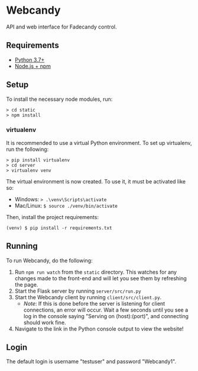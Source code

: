 # Webcandy
API and web interface for Fadecandy control.

## Requirements
- [Python 3.7+](https://www.python.org/downloads/)
- [Node.js + npm](https://nodejs.org/en/download/)

## Setup
To install the necessary node modules, run:
```
> cd static
> npm install
```

### virtualenv
It is recommended to use a virtual Python environment. To set up virtualenv, run the following:
```
> pip install virtualenv
> cd server
> virtualenv venv
```
The virtual environment is now created. To use it, it must be activated like so:
- Windows: `> .\venv\Scripts\activate`
- Mac/Linux: `$ source ./venv/bin/activate`

Then, install the project requirements:
```
(venv) $ pip install -r requirements.txt
```

## Running
To run Webcandy, do the following:
1. Run `npm run watch` from the `static` directory. This watches for any changes made to the front-end and will let you see them by refreshing the page.
2. Start the Flask server by running `server/src/run.py`
3. Start the Webcandy client by running `client/src/client.py`.
    *  *Note*: If this is done before the server is listening for client connections, an error will occur. Wait a few seconds until you see a log in the console saying "Serving on (host):(port)", and connecting should work fine.
4. Navigate to the link in the Python console output to view the website!

## Login
The default login is username "testuser" and password "Webcandy1".
